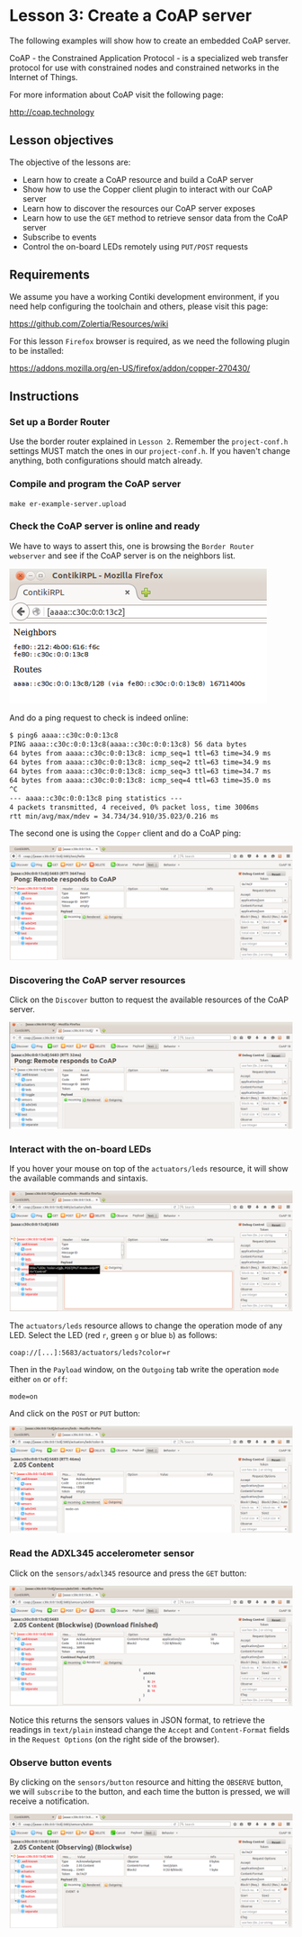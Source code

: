# Lesson 3: Create a CoAP server

The following examples will show how to create an embedded CoAP server.

CoAP - the Constrained Application Protocol - is a specialized web transfer protocol for use with constrained nodes and constrained networks in the Internet of Things.

For more information about CoAP visit the following page:

http://coap.technology


## Lesson objectives

The objective of the lessons are:

* Learn how to create a CoAP resource and build a CoAP server
* Show how to use the Copper client plugin to interact with our CoAP server
* Learn how to discover the resources our CoAP server exposes
* Learn how to use the `GET` method to retrieve sensor data from the CoAP server
* Subscribe to events
* Control the on-board LEDs remotely using `PUT/POST` requests


## Requirements

We assume you have a working Contiki development environment, if you need help configuring the toolchain and others, please visit this page:

https://github.com/Zolertia/Resources/wiki

For this lesson `Firefox` browser is required, as we need the following plugin to be installed:

https://addons.mozilla.org/en-US/firefox/addon/copper-270430/

## Instructions

### Set up a Border Router

Use the border router explained in `Lesson 2`.  Remember the `project-conf.h` settings MUST match the ones in our `project-conf.h`.  If you haven't change anything, both configurations should match already.

### Compile and program the CoAP server

````
make er-example-server.upload
````

### Check the CoAP server is online and ready

We have to ways to assert this, one is browsing the `Border Router webserver` and see if the CoAP server is on the neighbors list.

![border router webserver](../02-ipv6/02-border-router/images/border-router-screenshoot.png)


And do a ping request to check is indeed online:

````
$ ping6 aaaa::c30c:0:0:13c8
PING aaaa::c30c:0:0:13c8(aaaa::c30c:0:0:13c8) 56 data bytes
64 bytes from aaaa::c30c:0:0:13c8: icmp_seq=1 ttl=63 time=34.9 ms
64 bytes from aaaa::c30c:0:0:13c8: icmp_seq=2 ttl=63 time=34.9 ms
64 bytes from aaaa::c30c:0:0:13c8: icmp_seq=3 ttl=63 time=34.7 ms
64 bytes from aaaa::c30c:0:0:13c8: icmp_seq=4 ttl=63 time=35.0 ms
^C
--- aaaa::c30c:0:0:13c8 ping statistics ---
4 packets transmitted, 4 received, 0% packet loss, time 3006ms
rtt min/avg/max/mdev = 34.734/34.910/35.023/0.216 ms
````

The second one is using the `Copper` client and do a CoAP ping:

![coap ping](images/coap-server-ping-pong.png)


### Discovering the CoAP server resources

Click on the `Discover` button to request the available resources of the CoAP server.

![coap ping](images/coap-server-discover.png)


### Interact with the on-board LEDs

If you hover your mouse on top of the `actuators/leds` resource, it will show the available commands and sintaxis.

![coap ping](images/coap-server-actuators-leds-hover.png)

The `actuators/leds` resource allows to change the operation mode of any LED.  Select the LED (red `r`, green `g` or blue `b`) as follows:

````
coap://[...]:5683/actuators/leds?color=r
````

Then in the `Payload` window, on the `Outgoing` tab write the operation `mode` either `on` or `off`:

````
mode=on
````

And click on the `POST` or `PUT` button:

![coap ping](images/coap-server-actuators-leds-put.png)


### Read the ADXL345 accelerometer sensor

Click on the `sensors/adxl345` resource and press the `GET` button:

![coap ping](images/coap-server-sensors-adxl345-get.png)

Notice this returns the sensors values in JSON format, to retrieve the readings in `text/plain` instead change the `Accept` and `Content-Format` fields in the `Request Options` (on the right side of the browser).


### Observe button events 

By clicking on the `sensors/button` resource and hitting the `OBSERVE` button, we will `subscribe` to the button, and each time the button is pressed, we will receive a notification.

![coap ping](images/coap-server-sensors-button-observe.png)
